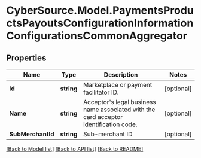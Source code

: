 # CyberSource.Model.PaymentsProductsPayoutsConfigurationInformationConfigurationsCommonAggregator
## Properties

Name | Type | Description | Notes
------------ | ------------- | ------------- | -------------
**Id** | **string** | Marketplace or payment facilitator ID. | [optional] 
**Name** | **string** | Acceptor&#39;s legal business name associated with the card acceptor identification code. | [optional] 
**SubMerchantId** | **string** | Sub-merchant ID | [optional] 

[[Back to Model list]](../README.md#documentation-for-models) [[Back to API list]](../README.md#documentation-for-api-endpoints) [[Back to README]](../README.md)

